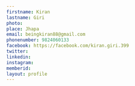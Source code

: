 ```yaml
---
firstname: Kiran
lastname: Giri
photo: 
place: Jhapa
email: beingkiran88@gmail.com
phonenumber: 9824060133
facebook: https://facebook.com/kiran.giri.399
twitter:
linkedin:
instagram:
memberid:
layout: profile
---
```

